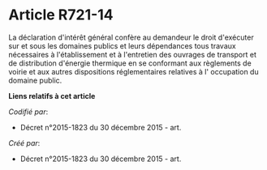 # Article R721-14

La déclaration d'intérêt général confère au demandeur le droit d'exécuter sur et sous les domaines publics et leurs
dépendances tous travaux nécessaires à l'établissement et à l'entretien des ouvrages de transport et de distribution
d'énergie thermique en se conformant aux règlements de voirie et aux autres dispositions réglementaires relatives à l'
occupation du domaine public.

**Liens relatifs à cet article**

_Codifié par_:

  - Décret n°2015-1823 du 30 décembre 2015 - art.

_Créé par_:

  - Décret n°2015-1823 du 30 décembre 2015 - art.
